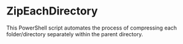 # ZipEachDirectory
This PowerShell script automates the process of compressing each folder/directory separately within the parent directory.
